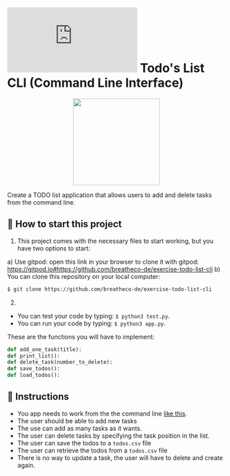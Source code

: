 # ![alt text](https://assets.breatheco.de/apis/img/images.php?blob&random&cat=icon&tags=breathecode,32) Todo's List CLI (Command Line Interface)

<p align="center">
  <img height="200" src="https://github.com/breatheco-de/exercise-todo-list-cli-python/blob/master/preview.gif?raw=true" />
</p>

Create a TODO list application that allows users to add and delete tasks from the command line.

## 🌱  How to start this project

1. This project comes with the necessary files to start working, but you have two options to start:

a) Use gitpod: open this link in your browser to clone it with gitpod: https://gitpod.io#https://github.com/breatheco-de/exercise-todo-list-cli
b) You can clone this repository on your local computer:
```bash
$ git clone https://github.com/breatheco-de/exercise-todo-list-cli
```

2.
+ You can test your code by typing: `$ python3 test.py`.
+ You can run your code by typing: `$ python3 app.py`.

These are the functions you will have to implement:

```python
def add_one_task(title):
def print_list():
def delete_task(number_to_delete):
def save_todos():
def load_todos():
```

## 📝 Instructions

- You app needs to work from the the command line [like this](https://projects.breatheco.de/json?slug=todo-list-cli&preview).
- The user should be able to add new tasks
- The use can add as many tasks as it wants.
- The user can delete tasks by specifying the task position in the list.
- The user can save the todos to a `todos.csv` file
- The user can retrieve the todos from a `todos.csv` file
- There is no way to update a task, the user will have to delete and create again.
